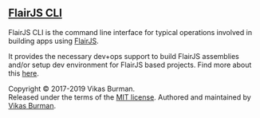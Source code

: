 [FlairJS CLI](https://flairjs.com/#/cli)
---

FlairJS CLI is the command line interface for typical operations involved in building apps using [FlairJS](https://flairjs.com).

It provides the necessary dev+ops support to build FlairJS assemblies and/or setup dev environment for FlairJS based projects. Find more about this [here](https://flairjs.com/#/cli).



Copyright &copy; 2017-2019 Vikas Burman.<br/>
Released under the terms of the [MIT license](https://github.com/vikasburman/flairjs-cli/blob/master/LICENSE). Authored and maintained by [Vikas Burman](https://www.linkedin.com/in/vikasburman/).